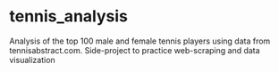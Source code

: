 # tennis_analysis
Analysis of the top 100 male and female tennis players using data from tennisabstract.com. Side-project to practice web-scraping and data visualization
